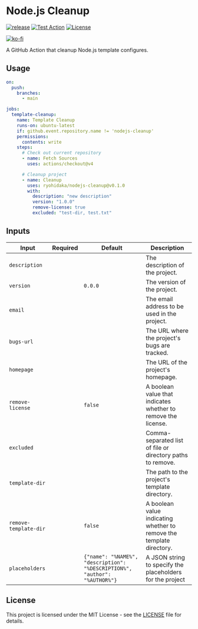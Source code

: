# Node.js Cleanup

[![release](https://badgen.net/github/release/ryohidaka/nodejs-cleanup)](https://github.com/ryohidaka/nodejs-cleanup/releases/)
[![Test Action](https://github.com/ryohidaka/nodejs-cleanup/actions/workflows/main.yml/badge.svg)](https://github.com/ryohidaka/nodejs-cleanup/actions/workflows/main.yml)
[![License](https://img.shields.io/badge/license-MIT-blue.svg)](https://opensource.org/licenses/MIT)

[![ko-fi](https://ko-fi.com/img/githubbutton_sm.svg)](https://ko-fi.com/B0B6TVH92)

A GitHub Action that cleanup Node.js template configures.

## Usage

```yml
on:
  push:
    branches:
      - main

jobs:
  template-cleanup:
    name: Template Cleanup
    runs-on: ubuntu-latest
    if: github.event.repository.name != 'nodejs-cleanup'
    permissions:
      contents: write
    steps:
      # Check out current repository
      - name: Fetch Sources
        uses: actions/checkout@v4

      # Cleanup project
      - name: Cleanup
        uses: ryohidaka/nodejs-cleanup@v0.1.0
        with:
          description: "new description"
          version: "1.0.0"
          remove-license: true
          excluded: "test-dir, test.txt"
```

## Inputs

| Input                 | Required | Default                                                                    | Description                                                          |
| --------------------- | -------- | -------------------------------------------------------------------------- | -------------------------------------------------------------------- |
| `description`         |          |                                                                            | The description of the project.                                      |
| `version`             |          | `0.0.0`                                                                    | The version of the project.                                          |
| `email`               |          |                                                                            | The email address to be used in the project.                         |
| `bugs-url`            |          |                                                                            | The URL where the project's bugs are tracked.                        |
| `homepage`            |          |                                                                            | The URL of the project's homepage.                                   |
| `remove-license`      |          | `false`                                                                    | A boolean value that indicates whether to remove the license.        |
| `excluded`            |          |                                                                            | Comma-separated list of file or directory paths to remove.           |
| `template-dir`        |          |                                                                            | The path to the project's template directory.                        |
| `remove-template-dir` |          | `false`                                                                    | A boolean value indicating whether to remove the template directory. |
| `placeholders`        |          | `{"name": "%NAME%", "description": "%DESCRIPTION%", "author": "%AUTHOR%"}` | A JSON string to specify the placeholders for the project            |

## License

This project is licensed under the MIT License - see the [LICENSE](LICENSE) file for details.
